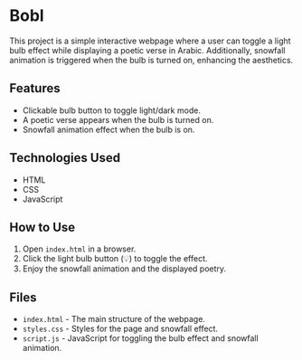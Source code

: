 # Bobl
This project is a simple interactive webpage where a user can toggle a light bulb effect while displaying a poetic verse in Arabic. Additionally, snowfall animation is triggered when the bulb is turned on, enhancing the aesthetics.

## Features
- Clickable bulb button to toggle light/dark mode.
- A poetic verse appears when the bulb is turned on.
- Snowfall animation effect when the bulb is on.

## Technologies Used
- HTML
- CSS
- JavaScript

## How to Use
1. Open `index.html` in a browser.
2. Click the light bulb button (💡) to toggle the effect.
3. Enjoy the snowfall animation and the displayed poetry.

## Files
- `index.html` - The main structure of the webpage.
- `styles.css` - Styles for the page and snowfall effect.
- `script.js` - JavaScript for toggling the bulb effect and snowfall animation.
